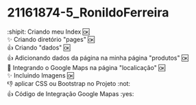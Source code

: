 ﻿# 21161874-5_RonildoFerreira


:shipit: Criando meu Index :ok: <br>
:sparkles: Criando diretório "pages" :ok: <br>
:+1: Criando "dados" :ok: <br>
:+1: Adicionando dados da página na minha página "produtos" :ok: <br>
:clap: Integrando o Google Maps na página "localicação" :ok: <br>
:sparkles: Incluindo Imagens :ok: <br>
:-1: aplicar CSS ou Bootstrap no Projeto :not:<br>
:+1: Código de Integração Google Mapas :yes:<br>


